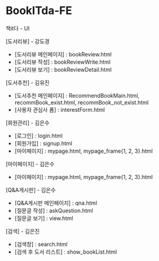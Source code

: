 # BookITda-FE
책it다 - UI



[도서리뷰] - 강도경
<ul>
  <li>[도서리뷰 메인페이지] : bookReview.html</li>
  <li>[도서리뷰 작성] : bookReviewWrite.html</li>
  <li>[도서리뷰 보기] : bookReviewDetail.html</li>
</ul>

[도서추천] - 김유진 
<ul>
  <li>[도서추천 메인페이지] : RecommendBookMain.html, recommBook_exist.html, recommBook_not_exist.html</li>
  <li>[사용자 관심사 폼] : interestForm.html</li>
</ul>

[회원관리] - 김은수 
<ul>
  <li>[로그인] : login.html</li>
  <li>[회원가입] : signup.html</li>
  <li>[마이페이지] : mypage.html, mypage_frame{1, 2, 3}.html</li>
</ul>

[마이페이지] - 김은수 
<ul>
  <li>[마이페이지] : mypage.html, mypage_frame{1, 2, 3}.html</li>
</ul>

[Q&A게시판] - 김은수
<ul>
  <li>[Q&A게시판 메인페이지] : qna.html</li>
  <li>[질문글 작성] : askQuestion.html</li>
  <li>[질문글 보기] : view.html</li>
</ul>

 [검색] - 김은진
 <ul>
   <li>[검색창] : search.html</li>
   <li>[검색 후 도서 리스트] : show_bookList.html</li>
 </ul>
